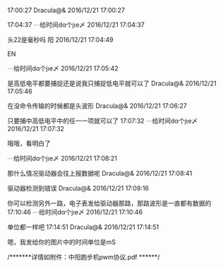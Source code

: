 17:00:27
Dracula@& 2016/12/21 17:00:27


17:04:37
┈给时间dα个jιe〆 2016/12/21 17:04:37

头22是毫秒吗
阳 2016/12/21 17:04:49

EN 

┈给时间dα个jιe〆 2016/12/21 17:05:42

是高低电平都要捕捉还是说我只捕捉低电平就可以了
Dracula@& 2016/12/21 17:05:46

在没命令传输的时候都是头波形
Dracula@& 2016/12/21 17:06:27

只要捕中高低电平中的任一一项就可以了
17:07:32
┈给时间dα个jιe〆 2016/12/21 17:07:32

哦哦，看明白了

┈给时间dα个jιe〆 2016/12/21 17:08:21

那什么情况驱动器会往上报数据呢
Dracula@& 2016/12/21 17:08:41

驱动器检测到错误
Dracula@& 2016/12/21 17:09:16

你可以检测另外一路，电子表发给驱动器那路，那路波形是一直都有数据的
17:10:46
┈给时间dα个jιe〆 2016/12/21 17:10:46

单位都一样吧
 17:14:51
Dracula@& 2016/12/21 17:14:51

嗯，我发给你的图片中的时间单位是mS 

/*******详情如附件：中阳跑步机pwm协议.pdf ******/
